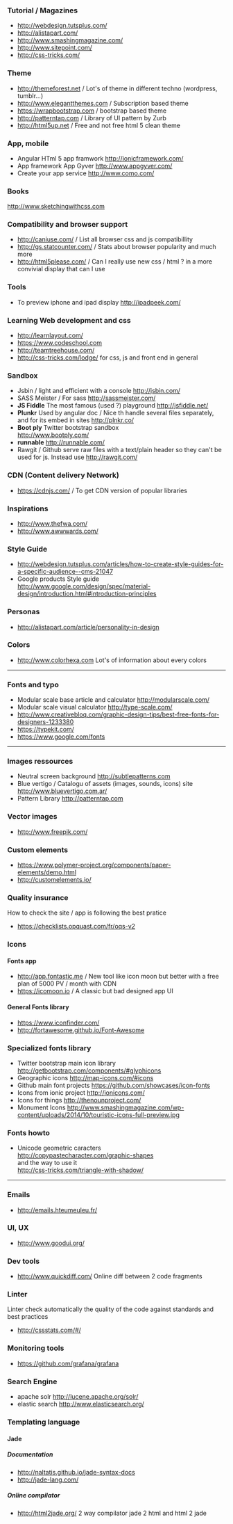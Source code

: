 ### Tutorial / Magazines

* http://webdesign.tutsplus.com/ 
* http://alistapart.com/
* http://www.smashingmagazine.com/
* http://www.sitepoint.com/
* http://css-tricks.com/

### Theme 
* http://themeforest.net / Lot's of theme in different techno (wordpress, tumblr...)
* http://www.elegantthemes.com / Subscription based theme
* https://wrapbootstrap.com / bootstrap based theme
* http://patterntap.com / Library of UI pattern by Zurb 
* http://html5up.net / Free and not free html 5 clean theme

### App, mobile
* Angular HTml 5 app framwork http://ionicframework.com/
* App framework App Gyver http://www.appgyver.com/
* Create your app service http://www.como.com/

### Books 

http://www.sketchingwithcss.com


### Compatibility and browser support 

* http://caniuse.com/ / List all browser css and js compatibillity
* http://gs.statcounter.com/ / Stats about browser popularity and much more
* http://html5please.com/ / Can I really use new css / html ? in a more convivial display that can I use

### Tools 

* To preview iphone and ipad display http://ipadpeek.com/ 

### Learning Web development and css
* http://learnlayout.com/
* https://www.codeschool.com
* http://teamtreehouse.com/
* http://css-tricks.com/lodge/ for css, js and front end in general 

### Sandbox 

* Jsbin / light and efficient with a console http://jsbin.com/
* SASS Meister / For sass http://sassmeister.com/
* **JS Fiddle** The most famous (used ?) playground
http://jsfiddle.net/
* **Plunkr** Used by angular doc / Nice th handle several files separately, and for its embed in sites 
http://plnkr.co/
* **Boot ply** Twitter bootstrap sandbox    
http://www.bootply.com/
* **runnable** http://runnable.com/
* Rawgit / 
Github serve raw files with a text/plain header so they can't be used for js. 
Instead use 
http://rawgit.com/

### CDN (Content delivery Network)

* https://cdnjs.com/ / To get CDN version of popular libraries

### Inspirations

* http://www.thefwa.com/
* http://www.awwwards.com/

### Style Guide 

* http://webdesign.tutsplus.com/articles/how-to-create-style-guides-for-a-specific-audience--cms-21047
* Google products Style guide 
http://www.google.com/design/spec/material-design/introduction.html#introduction-principles

### Personas 
* http://alistapart.com/article/personality-in-design

### Colors 

* http://www.colorhexa.com Lot's of information about every colors 

*****

### Fonts and typo

* Modular scale base article and calculator http://modularscale.com/
* Modular scale visual calculator http://type-scale.com/
* http://www.creativebloq.com/graphic-design-tips/best-free-fonts-for-designers-1233380
* https://typekit.com/
* https://www.google.com/fonts

***

### Images ressources 

* Neutral screen background http://subtlepatterns.com 
* Blue vertigo / Catalogu of assets (images, sounds, icons) site http://www.bluevertigo.com.ar/
* Pattern Library http://patterntap.com

### Vector images 

* http://www.freepik.com/

### Custom elements
* https://www.polymer-project.org/components/paper-elements/demo.html
* http://customelements.io/

### Quality insurance
How to check the site / app is following the best pratice

* https://checklists.opquast.com/fr/oqs-v2

### Icons 

#### Fonts app 

* http://app.fontastic.me / New tool like icon moon but better with a free plan of 5000 PV / month with CDN
* https://icomoon.io / A classic but bad designed app UI

#### General Fonts library
* https://www.iconfinder.com/
* http://fortawesome.github.io/Font-Awesome

### Specialized fonts library

* Twitter bootstrap main icon library http://getbootstrap.com/components/#glyphicons 
* Geographic icons http://map-icons.com/#icons
* Github main font projects https://github.com/showcases/icon-fonts
* Icons from ionic project http://ionicons.com/
* Icons for things http://thenounproject.com/
* Monument Icons http://www.smashingmagazine.com/wp-content/uploads/2014/10/touristic-icons-full-preview.jpg

### Fonts howto
* Unicode geometric caracters     
http://copypastecharacter.com/graphic-shapes    
and the way to use it      
http://css-tricks.com/triangle-with-shadow/

*****

### Emails 

* http://emails.hteumeuleu.fr/

### UI, UX 

* http://www.goodui.org/

### Dev tools 
* http://www.quickdiff.com/ Online diff between 2 code fragments

### Linter 

Linter check automatically the quality of the code against standards and best practices
* http://cssstats.com/#/

### Monitoring tools
* https://github.com/grafana/grafana

### Search Engine
* apache solr http://lucene.apache.org/solr/
* elastic search http://www.elasticsearch.org/

### Templating language 
#### Jade 
##### Documentation 
* http://naltatis.github.io/jade-syntax-docs
* http://jade-lang.com/

##### Online compilator 
* http://html2jade.org/ 2 way compilator jade 2 html and html 2 jade